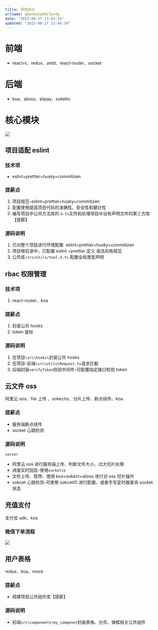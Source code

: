 ```yaml
---
title: 项目拆分
urlname: gbwx6y5p60i7wv4g
date: "2023-08-27 13:45:14"
updated: "2023-08-27 13:46:14"
---
```


# 前端

- react+t、redux、antd、react-router、socket

# 后端

- koa、alioss、alipay、soketIo

# 核心模块

![](https://gyg-bawei-zg4-2103b.oss-cn-beijing.aliyuncs.com/def3051da41b1106aaa6bad7b85ca98b.png)

## 项目适配 eslint

### **技术项**

- eslint+prettier+husky+commitizen

### **提薪点**

1. 项目规范-eslint+prettier+husky+commitizen
2. 配置使用提高项目代码的准确性、安全性和健壮性
3. 编写项目中公共方法库的 `d.ts`文件和处理项目中没有声明文件的第三方库【提薪】

### 源码说明

1. 已对整个项目进行环境配置  eslint+prettier+husky+commitizen
2. 项目根目录中，已配置 eslint +prettier 定义 语法风格规范
3. 公共库`/src/utils/tool.d.ts` 配置全局类型声明

## rbac 权限管理

### 技术项

1. react-router、koa

### 提薪点

1. 封装公共 hooks
2. token 鉴权

### 源码说明

1. 在项目`\src\hooks\`封装公共 hooks
2. 在项目-前端`\src\utils\Request.ts`请求拦截
3. 后端封装`verifyToken`校验中间件-可配置指定接口校验 token

## 云文件 oss

阿里云 oos、file 上传 、sokectio、分片上传、断点续传、koa

### 提薪点

- 服务端断点续传
- socket 心跳检测

### 源码说明

`server`

- 阿里云 oss 进行服务端上传、判断文件大小、过大切片处理
- 进度实时回显-使用`socketio`
- 文件上传、暂停、使用 koa+sokect+alioss 进行对 oss 切片操作
- sokcet 心跳检测-可使用 sokcetIO 进行配置、或者手写定时器查询 socket 状态

## 充值支付

支付宝 sdk、koa

### 微信下单流程

![](https://gyg-bawei-zg4-2103b.oss-cn-beijing.aliyuncs.com/52fe8ddc25303ffa9fd828c4944c4aa4.png)

## 用户表格

redux、koa、mock

### 提薪点

- 搭建项目公共组件库【提薪】

### 源码说明

- 前端`src\components\my_componet`封装表格、分页、弹框相关公共组件
